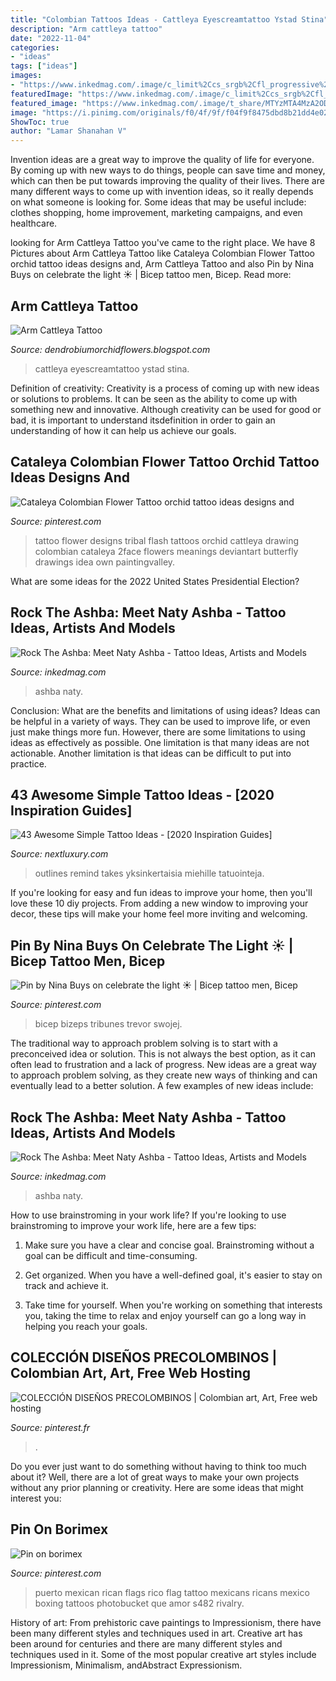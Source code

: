 ```yaml
---
title: "Colombian Tattoos Ideas - Cattleya Eyescreamtattoo Ystad Stina"
description: "Arm cattleya tattoo"
date: "2022-11-04"
categories:
- "ideas"
tags: ["ideas"]
images:
- "https://www.inkedmag.com/.image/c_limit%2Ccs_srgb%2Cfl_progressive%2Cq_auto:good%2Cw_700/MTYzMTA4MzA2ODIxNDU3ODAx/naty_ashba_0325-copy.jpg"
featuredImage: "https://www.inkedmag.com/.image/c_limit%2Ccs_srgb%2Cfl_progressive%2Cq_auto:good%2Cw_700/MTYzMTA4MzA2ODIxNDU3ODAx/naty_ashba_0325-copy.jpg"
featured_image: "https://www.inkedmag.com/.image/t_share/MTYzMTA4MzA2ODIxNDU3ODAx/naty_ashba_0325-copy.jpg"
image: "https://i.pinimg.com/originals/f0/4f/9f/f04f9f8475dbd8b21dd4e02fb05494ca.jpg"
ShowToc: true
author: "Lamar Shanahan V"
---
```



Invention ideas are a great way to improve the quality of life for everyone. By coming up with new ways to do things, people can save time and money, which can then be put towards improving the quality of their lives. There are many different ways to come up with invention ideas, so it really depends on what someone is looking for. Some ideas that may be useful include: clothes shopping, home improvement, marketing campaigns, and even healthcare.

	

		
looking for Arm Cattleya Tattoo you've came to the right place. We have 8 Pictures about Arm Cattleya Tattoo like Cataleya Colombian Flower Tattoo orchid tattoo ideas designs and, Arm Cattleya Tattoo and also Pin by Nina Buys on celebrate the light ☀ | Bicep tattoo men, Bicep. Read more:
		
    
## Arm Cattleya Tattoo

<img loading=lazy src="https://i.pinimg.com/originals/77/4c/d0/774cd0613d46306ced030ef0965fd870.jpg" onerror="this.onerror=null;this.src='https://tse3.mm.bing.net/th?id=OIP.48RkErLX43m25nCqMiALBQHaKT&amp;pid=15.1';" alt="Arm Cattleya Tattoo">

_Source: dendrobiumorchidflowers.blogspot.com_

>cattleya eyescreamtattoo ystad stina. 

	

Definition of creativity:
Creativity is a process of coming up with new ideas or solutions to problems. It can be seen as the ability to come up with something new and innovative. Although creativity can be used for good or bad, it is important to understand itsdefinition in order to gain an understanding of how it can help us achieve our goals.

    
## Cataleya Colombian Flower Tattoo Orchid Tattoo Ideas Designs And

<img loading=lazy src="https://i.pinimg.com/originals/f0/4f/9f/f04f9f8475dbd8b21dd4e02fb05494ca.jpg" onerror="this.onerror=null;this.src='https://tse3.mm.bing.net/th?id=OIP.K7Nsrk3cJqZt-Gd_AcVN3AHaKr&amp;pid=15.1';" alt="Cataleya Colombian Flower Tattoo orchid tattoo ideas designs and">

_Source: pinterest.com_

>tattoo flower designs tribal flash tattoos orchid cattleya drawing colombian cataleya 2face flowers meanings deviantart butterfly drawings idea own paintingvalley. 

	

What are some ideas for the 2022 United States Presidential Election?

    
## Rock The Ashba: Meet Naty Ashba - Tattoo Ideas, Artists And Models

<img loading=lazy src="https://www.inkedmag.com/.image/c_limit%2Ccs_srgb%2Cfl_progressive%2Cq_auto:good%2Cw_700/MTYzMTA4MzA2ODIxNDU3ODAx/naty_ashba_0325-copy.jpg" onerror="this.onerror=null;this.src='https://tse2.mm.bing.net/th?id=OIP.B0yeNMBVjlAg5dQ7Psi7IQHaE8&amp;pid=15.1';" alt="Rock The Ashba: Meet Naty Ashba - Tattoo Ideas, Artists and Models">

_Source: inkedmag.com_

>ashba naty. 

	

Conclusion: What are the benefits and limitations of using ideas?
Ideas can be helpful in a variety of ways. They can be used to improve life, or even just make things more fun. However, there are some limitations to using ideas as effectively as possible. One limitation is that many ideas are not actionable. Another limitation is that ideas can be difficult to put into practice.

    
## 43 Awesome Simple Tattoo Ideas - [2020 Inspiration Guides]

<img loading=lazy src="https://nextluxury.com/wp-content/uploads/awesome-simple-outline-fox-mens-arm-tattoo.jpg" onerror="this.onerror=null;this.src='https://tse3.mm.bing.net/th?id=OIP.yu0PRpsA4Mceae-6k4HYqAHaHa&amp;pid=15.1';" alt="43 Awesome Simple Tattoo Ideas - [2020 Inspiration Guides]">

_Source: nextluxury.com_

>outlines remind takes yksinkertaisia miehille tatuointeja. 

	

If you're looking for easy and fun ideas to improve your home, then you'll love these 10 diy projects. From adding a new window to improving your decor, these tips will make your home feel more inviting and welcoming.

    
## Pin By Nina Buys On Celebrate The Light ☀ | Bicep Tattoo Men, Bicep

<img loading=lazy src="https://i.pinimg.com/originals/57/77/7f/57777f962520055b1bb9eedc5faab55c.png" onerror="this.onerror=null;this.src='https://tse3.mm.bing.net/th?id=OIP.8xWs5xwasC4dCqEwhx_RxwHaE9&amp;pid=15.1';" alt="Pin by Nina Buys on celebrate the light ☀ | Bicep tattoo men, Bicep">

_Source: pinterest.com_

>bicep bizeps tribunes trevor swojej. 

	

The traditional way to approach problem solving is to start with a preconceived idea or solution. This is not always the best option, as it can often lead to frustration and a lack of progress. New ideas are a great way to approach problem solving, as they create new ways of thinking and can eventually lead to a better solution. A few examples of new ideas include:

    
## Rock The Ashba: Meet Naty Ashba - Tattoo Ideas, Artists And Models

<img loading=lazy src="https://www.inkedmag.com/.image/t_share/MTYzMTA4MzA2ODIxNDU3ODAx/naty_ashba_0325-copy.jpg" onerror="this.onerror=null;this.src='https://tse3.mm.bing.net/th?id=OIP.hF8Ii8G6VmsxDG1_xFoLfQHaE8&amp;pid=15.1';" alt="Rock The Ashba: Meet Naty Ashba - Tattoo Ideas, Artists and Models">

_Source: inkedmag.com_

>ashba naty. 

	

How to use brainstroming in your work life?
If you're looking to use brainstroming to improve your work life, here are a few tips:
1. Make sure you have a clear and concise goal. Brainstroming without a goal can be difficult and time-consuming.

2. Get organized. When you have a well-defined goal, it's easier to stay on track and achieve it.

3. Take time for yourself. When you're working on something that interests you, taking the time to relax and enjoy yourself can go a long way in helping you reach your goals.

    
## COLECCIÓN DISEÑOS PRECOLOMBINOS | Colombian Art, Art, Free Web Hosting

<img loading=lazy src="https://i.pinimg.com/originals/6d/62/74/6d6274691c819d309525e9c07ccb37ff.jpg" onerror="this.onerror=null;this.src='https://tse3.mm.bing.net/th?id=OIP.PqfT2-UMOi6M-WlgwfeMvwHaEB&amp;pid=15.1';" alt="COLECCIÓN DISEÑOS PRECOLOMBINOS | Colombian art, Art, Free web hosting">

_Source: pinterest.fr_

>. 

	

Do you ever just want to do something without having to think too much about it? Well, there are a lot of great ways to make your own projects without any prior planning or creativity. Here are some ideas that might interest you: 

    
## Pin On Borimex

<img loading=lazy src="https://i.pinimg.com/originals/fb/86/8e/fb868e269e9d220b58f57b0132ae1b8e.jpg" onerror="this.onerror=null;this.src='https://tse4.mm.bing.net/th?id=OIP.U_vOXiHrMVYvpyJgTI7Z8wHaFV&amp;pid=15.1';" alt="Pin on borimex">

_Source: pinterest.com_

>puerto mexican rican flags rico flag tattoo mexicans ricans mexico boxing tattoos photobucket que amor s482 rivalry. 

	

History of art: From prehistoric cave paintings to Impressionism, there have been many different styles and techniques used in art.
Creative art has been around for centuries and there are many different styles and techniques used in it. Some of the most popular creative art styles include Impressionism, Minimalism, andAbstract Expressionism.

